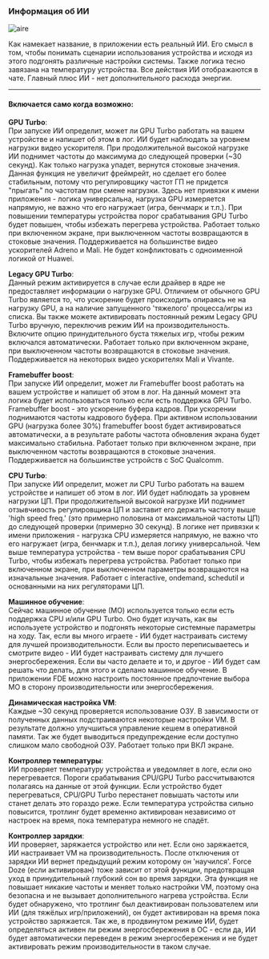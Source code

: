 ### Информация об ИИ
![aire](https://github.com/feravolt/FDE.AI-docs/blob/master/aire.png?raw=true)

Как намекает название, в приложении есть реальный ИИ. Его смысл в том, чтобы понимать сценарии
использования устройства и исходя из этого подгонять различные настройки системы. Также логика тесно
завязана на температуру устройства. Все действия ИИ отображаются в чате. Главный плюс ИИ - нет
дополнительного расхода энергии.

---

#### Включается само когда возможно:

**GPU Turbo**:\
При запуске ИИ определит, может ли GPU Turbo работать на вашем устройстве и напишет об этом в лог.
ИИ будет наблюдать за уровнем нагрузки видео ускорителя. При продолжительной высокой нагрузке ИИ
поднимет частоты до максимума до следующей проверки (~30 секунд). Как только нагрузка упадет,
вернутся стоковые значения. Данная функция не увеличит фреймрейт, но сделает его более стабильным,
потому что регулировщику частот ГП не придется "прыгать" по частотам при смене нагрузки. Здесь нет
привязки к имени приложения - логика универсальна, нагрузка GPU измеряется напрямую, не важно что
его нагружает (игра, бенчмарк и т.п.). При повышении температуры устройства порог срабатывания GPU
Turbo будет повышен, чтобы избежать перегрева устройства. Работает только при включенном экране, при
выключенном частоты возвращаются в стоковые значения. Поддерживается на большинстве видео
ускорителей
Adreno и Mali. Не будет конфликтовать с одноименной логикой от Huawei.

**Legacy GPU Turbo**:\
Данный режим активируется в случае если драйвер в ядре не предоставляет информации о нагрузке GPU.
Отличием от обычного GPU Turbo является то, что ускорение будет происходить опираясь не на нагрузку
GPU, а на наличие запущенного 'тяжелого' процесса/игры из списка. Вы также можете активировать
постоянный режим Legacy GPU Turbo вручную, переключив режим ИИ на производительность. Включите опцию
принудительного буста тяжелых игр, чтобы режим включался автоматически. Работает только при
включенном экране, при выключенном частоты возвращаются в стоковые значения. Поддерживается на
некоторых видео ускорителях Mali и Vivante.

**Framebuffer boost**:\
При запуске ИИ определит, может ли Framebuffer boost работать на вашем устройстве и напишет об этом
в лог. На данный момент эта логика будет использоваться только если есть поддержка GPU Turbo.
Framebuffer boost - это ускорение буфера кадров. При ускорении поднимаются частоты кадрового буфера.
При активном использовании GPU (нагрузка более 30%) framebuffer boost будет активироваться
автоматически, а в результате работы частота обновления экрана будет максимально стабильна. Работает
только при включенном экране, при выключенном частоты возвращаются в стоковые значения.
Поддерживается на большинстве устройств с SoC Qualcomm.

**CPU Turbo**:\
При запуске ИИ определит, может ли CPU Turbo работать на вашем устройстве и напишет об этом в лог.
ИИ будет наблюдать за уровнем нагрузки ЦП. При продолжительной высокой нагрузке ИИ поднимет
отзывчивость регулировщика ЦП и заставит его держать частоту выше 'high speed freq.' (это примерно
половина от максимальной частоты ЦП) до следующей проверки (примерно 30 секунд). В логике нет
привязки к имени приложения - нагрузка CPU измеряется напрямую, не важно что его нагружает (игра,
бенчмарк и т.п.), делая логику универсальной. Чем выше температура устройства - тем выше порог
срабатывания CPU Turbo, чтобы избежать перегрева устройства. Работает только при включенном экране,
при выключенном параметры возвращаются на изначальные значения. Работает с interactive, ondemand,
schedutil и основанными на них регуляторами ЦП.

**Машинное обучение**:\
Сейчас машинное обучение (МО) используется только если есть поддержка CPU и/или GPU Turbo. Оно будет
изучать, как вы используете устройство и подгонять некоторые системные параметры на ходу. Так, если
вы много играете - ИИ будет настраивать систему для лучшей производительности. Если вы просто
переписываетесь и смотрите видео - ИИ будет настраивать систему для лучшего энергосбережения. Если
вы часто делаете и то, и другое - ИИ будет сам решать что делать, для этого и сделано машинное
обучение. В приложении FDE можно настроить постоянное предпочтение выбора МО в сторону
производительности или энергосбережения.

**Динамическая настройка VM**:\
Каждые ~30 секунд проверяется использование ОЗУ. В зависимости от полученных данных подстраиваются
некоторые настройки VM. В результате должно улучшиться управление кешем в оперативной памяти. Так же
будет выводиться предупреждение если доступно слишком мало свободной ОЗУ. Работает только при ВКЛ
экране.

**Контроллер температуры**:\
ИИ проверяет температуру устройства и уведомляет в логе, если оно перегревается. Пороги срабатывания
CPU/GPU Turbo рассчитываются полагаясь на данные от этой функции. Если устройство будет
перегреваться, CPU/GPU Turbo перестанет повышать частоты или станет делать это гораздо реже. Если
температура устройства сильно повысится, тротлинг будет временно активирован независимо от настроек
на время, пока температура немного не спадёт.

**Контроллер зарядки**:\
ИИ проверяет, заряжается устройство или нет. Если оно заряжается, ИИ настраивает VM на
производительность. После отключения от зарядки ИИ вернет предыдущий режим которому он 'научился'.
Force Doze (если активирован) тоже зависит от этой функции, предотвращая уход в принудительный
глубокий сон во время зарядки. Эта функция не повышает никакие частоты и меняет только настройки VM,
поэтому она безопасна и не вызывает дополнительного нагрева устройства. Если будет обнаружено, что
тротлинг был деактивирован пользователем или ИИ (для тяжёлых игр/приложений), он будет активирован
на время пока устройство заряжается. Так же, в продвинутом режиме ИИ, будет определяться активен ли
режим энергосбережения в ОС - если да, ИИ будет автоматически переведен в режим энергосбережения и
не будет активировать режим производительности в таком случае.
